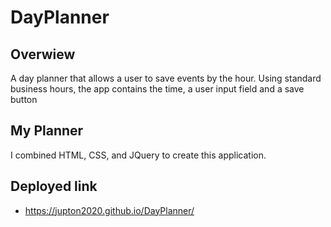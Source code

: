 # DayPlanner

## Overwiew
A day planner that allows a user to save events by the hour. Using standard business hours, the app contains the time, a user input field and a save button

## My Planner

I combined HTML, CSS, and JQuery to create this application.

## Deployed link
* https://jupton2020.github.io/DayPlanner/
